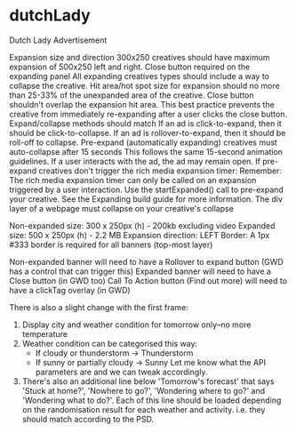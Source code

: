 # dutchLady
Dutch Lady Advertisement

Expansion size and direction
300x250 creatives should have maximum expansion of 500x250 left and right.
Close button required on the expanding panel
All expanding creatives types should include a way to collapse the creative.
Hit area/hot spot size for expansion should no more than 25-33% of the unexpanded area of the creative.
Close button shouldn't overlap the expansion hit area.
This best practice prevents the creative from immediately re-expanding after a user clicks the close button.
Expand/collapse methods should match
If an ad is click-to-expand, then it should be click-to-collapse. If an ad is rollover-to-expand, then it should be roll-off to collapse.
Pre-expand (automatically expanding) creatives must auto-collapse after 15 seconds
This follows the same 15-second animation guidelines.
If a user interacts with the ad, the ad may remain open.
If pre-expand creatives don't trigger the rich media expansion timer:
Remember: The rich media expansion timer can only be called on an expansion triggered by a user interaction.
Use the startExpanded() call to pre-expand your creative. See the Expanding build guide for more information.
The div layer of a webpage must collapse on your creative's collapse


Non-expanded size: 300 x 250px (h) - 200kb excluding video
Expanded size: 500 x 250px (h) - 2.2 MB
Expansion direction: LEFT
Border: A 1px #333 border is required for all banners (top-most layer)


Non-expanded banner will need to have a Rollover to expand button (GWD has a control that can trigger this)
Expanded banner will need to have a Close button (in GWD too)
Call To Action button (Find out more) will need to have a clickTag overlay (in GWD)

There is also a slight change with the first frame:
1. Display city and weather condition for tomorrow only–no more temperature
2. Weather condition can be categorised this way:
     - If cloudy or thunderstorm -> Thunderstorm
     - If sunny or partially cloudy -> Sunny
     Let me know what the API parameters are and we can tweak accordingly.
3. There's also an additional line below 'Tomorrow's forecast' that says 'Stuck at home?', 'Nowhere to go?', 'Wondering where to go?' and 'Wondering what to do?'. Each of this line should be loaded depending on the randomisation result for each weather and activity. i.e. they should match according to the PSD.